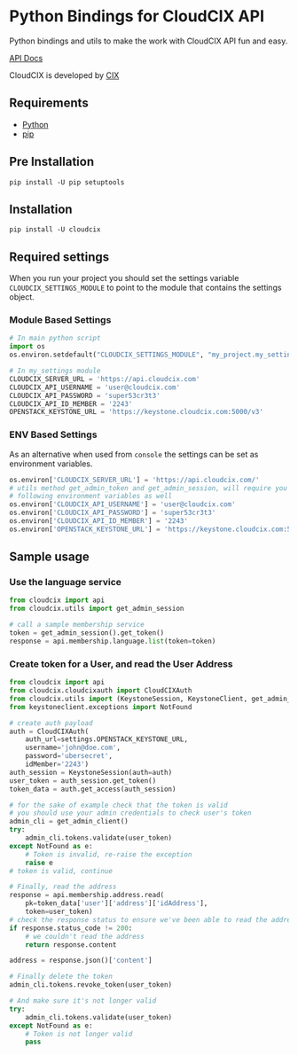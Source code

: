 # Python Bindings for CloudCIX API

Python bindings and utils to make the work with CloudCIX API fun and easy.

[API Docs](https://docs.cloudcix.com)

CloudCIX is developed by [CIX](http://www.cix.ie)

## Requirements

* [Python](http://docs.python-guide.org/en/latest/starting/installation/)
* [pip](https://pip.pypa.io/en/stable/installing/)

## Pre Installation

```
pip install -U pip setuptools
```

## Installation

```
pip install -U cloudcix
```

## Required settings

When you run your project you should set the settings variable
`CLOUDCIX_SETTINGS_MODULE` to point to the module that contains the settings
object.

### Module Based Settings

```python
# In main python script
import os
os.environ.setdefault("CLOUDCIX_SETTINGS_MODULE", "my_project.my_settings")
```

```python
# In my_settings module
CLOUDCIX_SERVER_URL = 'https://api.cloudcix.com'
CLOUDCIX_API_USERNAME = 'user@cloudcix.com'
CLOUDCIX_API_PASSWORD = 'super53cr3t3'
CLOUDCIX_API_ID_MEMBER = '2243'
OPENSTACK_KEYSTONE_URL = 'https://keystone.cloudcix.com:5000/v3'
```

### ENV Based Settings

As an alternative when used from `console` the settings can be set as environment
variables.

```python
os.environ['CLOUDCIX_SERVER_URL'] = 'https://api.cloudcix.com/'
# utils method get_admin_token and get_admin_session, will require you to set
# following environment variables as well
os.environ['CLOUDCIX_API_USERNAME'] = 'user@cloudcix.com'
os.environ['CLOUDCIX_API_PASSWORD'] = 'super53cr3t3'
os.environ['CLOUDCIX_API_ID_MEMBER'] = '2243'
os.environ['OPENSTACK_KEYSTONE_URL'] = 'https://keystone.cloudcix.com:5000/v3'
```

## Sample usage

### Use the language service

```python
from cloudcix import api
from cloudcix.utils import get_admin_session

# call a sample membership service
token = get_admin_session().get_token()
response = api.membership.language.list(token=token)
```

### Create token for a User, and read the User Address

```python
from cloudcix import api
from cloudcix.cloudcixauth import CloudCIXAuth
from cloudcix.utils import (KeystoneSession, KeystoneClient, get_admin_client)
from keystoneclient.exceptions import NotFound

# create auth payload
auth = CloudCIXAuth(
    auth_url=settings.OPENSTACK_KEYSTONE_URL,
    username='john@doe.com',
    password='ubersecret',
    idMember='2243')
auth_session = KeystoneSession(auth=auth)
user_token = auth_session.get_token()
token_data = auth.get_access(auth_session)

# for the sake of example check that the token is valid
# you should use your admin credentials to check user's token
admin_cli = get_admin_client()
try:
    admin_cli.tokens.validate(user_token)
except NotFound as e:
    # Token is invalid, re-raise the exception
    raise e
# token is valid, continue

# Finally, read the address
response = api.membership.address.read(
    pk=token_data['user']['address']['idAddress'],
    token=user_token)
# check the response status to ensure we've been able to read the address
if response.status_code != 200:
    # we couldn't read the address
    return response.content

address = response.json()['content']

# Finally delete the token
admin_cli.tokens.revoke_token(user_token)

# And make sure it's not longer valid
try:
    admin_cli.tokens.validate(user_token)
except NotFound as e:
    # Token is not longer valid
    pass
```
